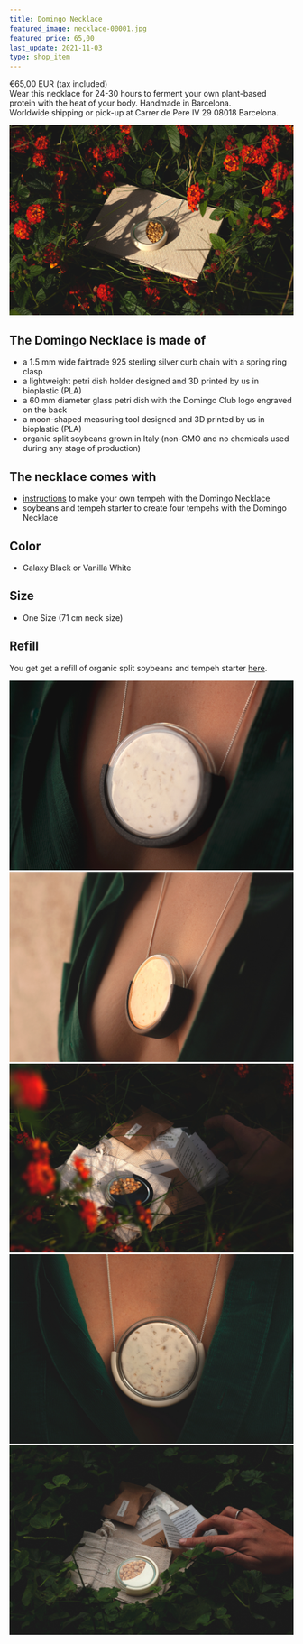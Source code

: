 ```yaml
---
title: Domingo Necklace
featured_image: necklace-00001.jpg
featured_price: 65,00
last_update: 2021-11-03
type: shop_item
---
```


<div class="item_shop">
  <div class="item__price">€65,00 EUR <span>(tax included)</span></div>
  <div class="item__desc">
  Wear this necklace for 24-30 hours to ferment your own plant-based protein with the heat of your body. Handmade in Barcelona.
  </div>
  <div id='product-component-1635946417365'></div>
  <div class="item__info">
    Worldwide shipping or pick-up at Carrer de Pere IV 29 08018 Barcelona.<br>
  </div>
</div>

![](necklace-00006.jpg)


## The Domingo Necklace is made of

- a 1.5 mm wide fairtrade 925 sterling silver curb chain with a spring ring clasp
- a lightweight petri dish holder designed and 3D printed by us in bioplastic (PLA)
- a 60 mm diameter glass petri dish with the Domingo Club logo engraved on the back
- a moon-shaped measuring tool designed and 3D printed by us in bioplastic (PLA)
- organic split soybeans grown in Italy (non-GMO and no chemicals used during any stage of production)

## The necklace comes with

- [instructions](domingo-necklace-v1-0.html) to make your own tempeh with the Domingo Necklace
- soybeans and tempeh starter to create four tempehs with the Domingo Necklace

## Color

- Galaxy Black or Vanilla White

## Size

- One Size (71 cm neck size)

## Refill

You get get a refill of organic split soybeans and tempeh starter [here](refill-tempeh-sm.html).

![](necklace-00001.jpg)
![](necklace-00002.jpg)
![](necklace-00003.jpg)
![](necklace-00005.jpg)
![](necklace-00004.jpg)

